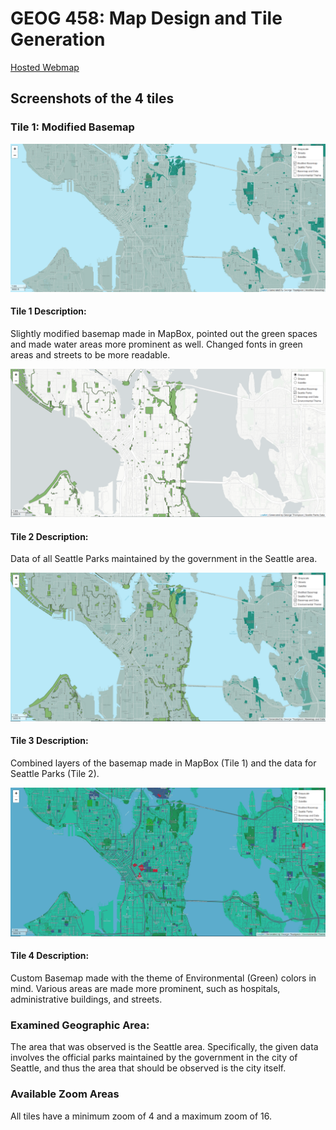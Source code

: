 # GEOG 458: Map Design and Tile Generation

[Hosted Webmap](https://gtjrrui.github.io/geog458-mapdesign)

## Screenshots of the 4 tiles

### Tile 1: Modified Basemap
![Example](/img/tile1.PNG)
#### Tile 1 Description:
Slightly modified basemap made in MapBox, pointed out the green spaces and made water areas more prominent as well. Changed fonts in green areas and streets to be more readable.

![Example](/img/tile2.PNG)
#### Tile 2 Description:
Data of all Seattle Parks maintained by the government in the Seattle area.

![Example](/img/tile3.PNG)
#### Tile 3 Description:
Combined layers of the basemap made in MapBox (Tile 1) and the data for Seattle Parks (Tile 2).

![Example](/img/tile4.PNG)
#### Tile 4 Description:
Custom Basemap made with the theme of Environmental (Green) colors in mind. Various areas are made more prominent, such as hospitals, administrative buildings, and streets.

### Examined Geographic Area:

The area that was observed is the Seattle area. Specifically, the given data involves the official parks maintained by the government in the city of Seattle, and thus the area that should be observed is the city itself.

### Available Zoom Areas

All tiles have a minimum zoom of 4 and a maximum zoom of 16.
